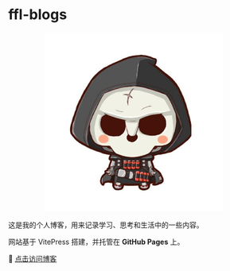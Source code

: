 # ffl-blogs

<p align="center"><img src="./public/logo.jpg" alt="ffl-blogs logo" width="360" /></p>

这是我的个人博客，用来记录学习、思考和生活中的一些内容。

网站基于 VitePress 搭建，并托管在 **GitHub Pages** 上。

🔗 [点击访问博客](https://hhk-png.github.io/ffl-blogs/)
